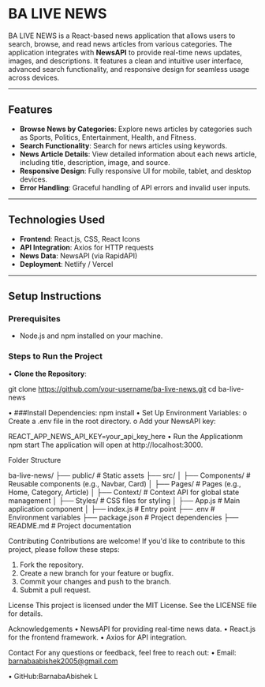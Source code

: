 # BA LIVE NEWS

 
BA LIVE NEWS is a React-based news application that allows users to search, browse, and read news articles from various categories. The application integrates with **NewsAPI** to provide real-time news updates, images, and descriptions. It features a clean and intuitive user interface, advanced search functionality, and responsive design for seamless usage across devices.

---

## **Features**

- **Browse News by Categories**: Explore news articles by categories such as Sports, Politics, Entertainment, Health, and Fitness.
- **Search Functionality**: Search for news articles using keywords.
- **News Article Details**: View detailed information about each news article, including title, description, image, and source.
- **Responsive Design**: Fully responsive UI for mobile, tablet, and desktop devices.
- **Error Handling**: Graceful handling of API errors and invalid user inputs.

---




## **Technologies Used**

- **Frontend**: React.js, CSS, React Icons
- **API Integration**: Axios for HTTP requests
- **News Data**: NewsAPI (via RapidAPI)
- **Deployment**: Netlify / Vercel

---

## **Setup Instructions**

### Prerequisites
- Node.js and npm installed on your machine.

### Steps to Run the Project
•	**Clone the Repository**:
 
   git clone https://github.com/your-username/ba-live-news.git
   cd ba-live-news

•	###Install Dependencies:
npm install
•	Set Up Environment Variables:
o	Create a .env file in the root directory.
o	Add your NewsAPI key:

REACT_APP_NEWS_API_KEY=your_api_key_here
•	Run the Applicationm
npm start
The application will open at http://localhost:3000.



Folder Structure

ba-live-news/
├── public/                  # Static assets
├── src/
│   ├── Components/          # Reusable components (e.g., Navbar, Card)
│   ├── Pages/               # Pages (e.g., Home, Category, Article)
│   ├── Context/             # Context API for global state management
│   ├── Styles/              # CSS files for styling
│   ├── App.js               # Main application component
│   ├── index.js             # Entry point
├── .env                     # Environment variables
├── package.json             # Project dependencies
├── README.md                # Project documentation

Contributing
Contributions are welcome! If you'd like to contribute to this project, please follow these steps:
1.	Fork the repository.
2.	Create a new branch for your feature or bugfix.
3.	Commit your changes and push to the branch.
4.	Submit a pull request.

License
This project is licensed under the MIT License. See the LICENSE file for details.

Acknowledgements
•	NewsAPI for providing real-time news data.
•	React.js for the frontend framework.
•	Axios for API integration.

Contact
For any questions or feedback, feel free to reach out:
•	Email: barnabaabishek2005@gmail.com
 
•	GitHub:BarnabaAbishek L

 

